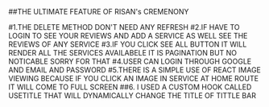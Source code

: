 ##THE ULTIMATE FEATURE OF RISAN's CREMENONY

#1.THE DELETE METHOD DON'T NEED ANY REFRESH
#2.IF HAVE TO LOGIN TO SEE YOUR REVIEWS AND ADD A SERVICE AS WELL SEE THE REVIEWS OF ANY SERVICE
#3.IF YOU CLICK SEE ALL BUTTON IT WILL RENDER ALL THE SERVICES AVAILABELE IT IS PAGINATION BUT NO NOTICABLE SORRY FOR THAT 
#4.USER CAN LOGIN THROUGH GOOGLE AND EMAIL AND PASSWORD
#5.THERE IS A SIMPLE USE OF REACT IMAGE VIEWING BECAUSE IF YOU CLICK AN IMAGE IN SERVICE AT HOME ROUTE IT WILL COME TO FULL SCREEN
##6. I USED A CUSTOM HOOK CALLED USETITLE THAT WILL DYNAMICALLY CHANGE THE TITLE OF TITTLE BAR
